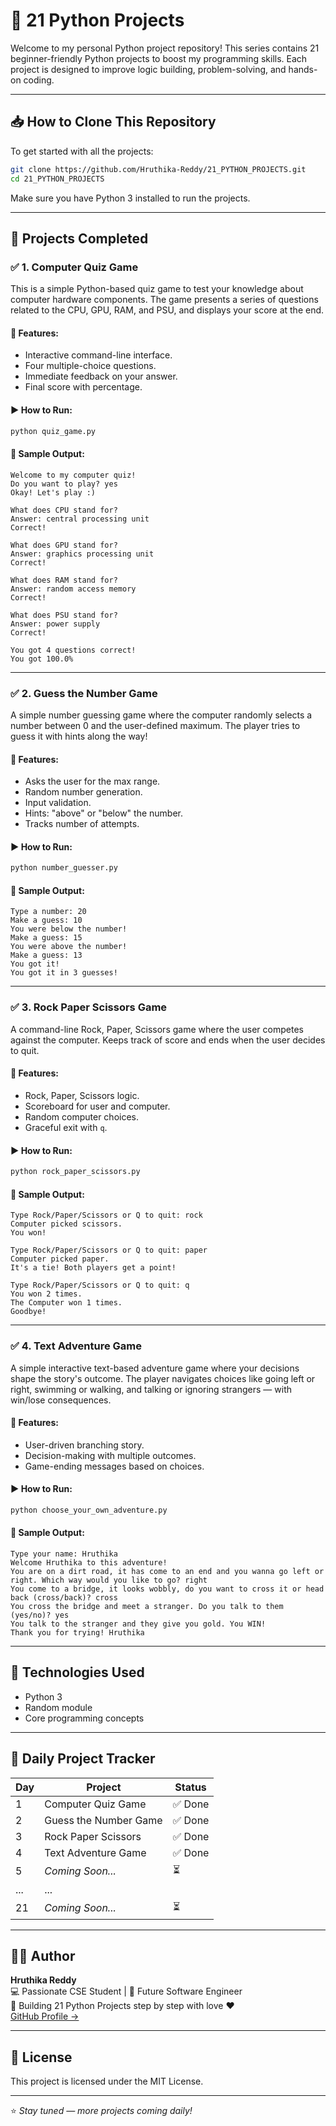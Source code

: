 # 🎯 21 Python Projects

Welcome to my personal Python project repository! This series contains 21 beginner-friendly Python projects to boost my programming skills. Each project is designed to improve logic building, problem-solving, and hands-on coding.

---

## 📥 How to Clone This Repository

To get started with all the projects:

```bash
git clone https://github.com/Hruthika-Reddy/21_PYTHON_PROJECTS.git
cd 21_PYTHON_PROJECTS
```

Make sure you have Python 3 installed to run the projects.

---

## 📌 Projects Completed

### ✅ 1. Computer Quiz Game

This is a simple Python-based quiz game to test your knowledge about computer hardware components. The game presents a series of questions related to the CPU, GPU, RAM, and PSU, and displays your score at the end.

#### 🚀 Features:
- Interactive command-line interface.
- Four multiple-choice questions.
- Immediate feedback on your answer.
- Final score with percentage.

#### ▶️ How to Run:
```bash
python quiz_game.py
```

#### 📸 Sample Output:
```
Welcome to my computer quiz!
Do you want to play? yes
Okay! Let's play :)

What does CPU stand for?
Answer: central processing unit
Correct!

What does GPU stand for?
Answer: graphics processing unit
Correct!

What does RAM stand for?
Answer: random access memory
Correct!

What does PSU stand for?
Answer: power supply
Correct!

You got 4 questions correct!
You got 100.0%
```

---

### ✅ 2. Guess the Number Game

A simple number guessing game where the computer randomly selects a number between 0 and the user-defined maximum. The player tries to guess it with hints along the way!

#### 🚀 Features:
- Asks the user for the max range.
- Random number generation.
- Input validation.
- Hints: "above" or "below" the number.
- Tracks number of attempts.

#### ▶️ How to Run:
```bash
python number_guesser.py
```

#### 📸 Sample Output:
```
Type a number: 20
Make a guess: 10
You were below the number!
Make a guess: 15
You were above the number!
Make a guess: 13
You got it!
You got it in 3 guesses!
```

---

### ✅ 3. Rock Paper Scissors Game

A command-line Rock, Paper, Scissors game where the user competes against the computer. Keeps track of score and ends when the user decides to quit.

#### 🚀 Features:
- Rock, Paper, Scissors logic.
- Scoreboard for user and computer.
- Random computer choices.
- Graceful exit with `q`.

#### ▶️ How to Run:
```bash
python rock_paper_scissors.py
```

#### 📸 Sample Output:
```
Type Rock/Paper/Scissors or Q to quit: rock
Computer picked scissors.
You won!

Type Rock/Paper/Scissors or Q to quit: paper
Computer picked paper.
It's a tie! Both players get a point!

Type Rock/Paper/Scissors or Q to quit: q
You won 2 times.
The Computer won 1 times.
Goodbye!
```

---

### ✅ 4. Text Adventure Game

A simple interactive text-based adventure game where your decisions shape the story's outcome. The player navigates choices like going left or right, swimming or walking, and talking or ignoring strangers — with win/lose consequences.

#### 🚀 Features:
- User-driven branching story.
- Decision-making with multiple outcomes.
- Game-ending messages based on choices.

#### ▶️ How to Run:
```bash
python choose_your_own_adventure.py
```

#### 📸 Sample Output:
```
Type your name: Hruthika
Welcome Hruthika to this adventure!
You are on a dirt road, it has come to an end and you wanna go left or right. Which way would you like to go? right
You come to a bridge, it looks wobbly, do you want to cross it or head back (cross/back)? cross
You cross the bridge and meet a stranger. Do you talk to them (yes/no)? yes
You talk to the stranger and they give you gold. You WIN!
Thank you for trying! Hruthika
```

---

## 🧠 Technologies Used

- Python 3
- Random module
- Core programming concepts

---

## 📅 Daily Project Tracker

| Day | Project                           | Status  |
|-----|-----------------------------------|---------|
| 1   | Computer Quiz Game                | ✅ Done |
| 2   | Guess the Number Game             | ✅ Done |
| 3   | Rock Paper Scissors               | ✅ Done |
| 4   | Text Adventure Game               | ✅ Done |
| 5   | _Coming Soon..._                  | ⏳      |
| ... | ...                               |         |
| 21  | _Coming Soon..._                  | ⏳      |

---

## 👩‍💻 Author

**Hruthika Reddy**  
💻 Passionate CSE Student | 🚀 Future Software Engineer  
📍 Building 21 Python Projects step by step with love ❤️  
[GitHub Profile →](https://github.com/Hruthika-Reddy)

---

## 📜 License

This project is licensed under the MIT License.

---

⭐ *Stay tuned — more projects coming daily!*
